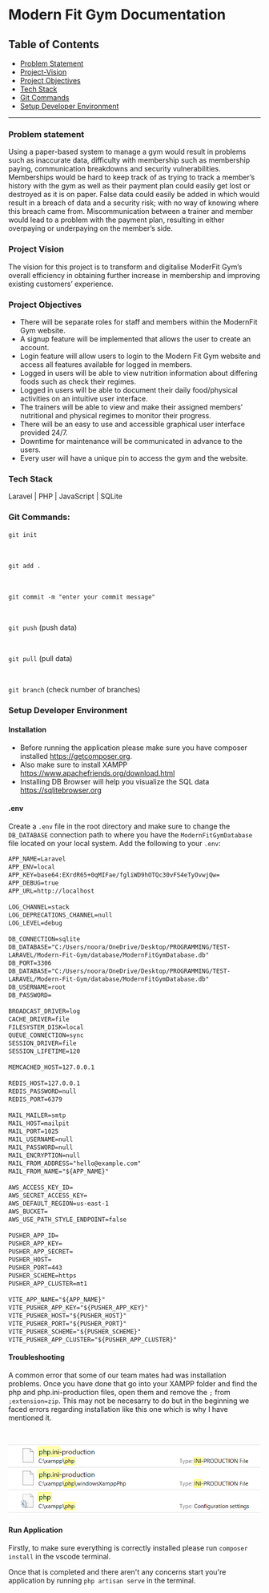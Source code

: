 <h1>Modern Fit Gym Documentation</h1>

<h2>Table of Contents</h2>

- [Problem Statement](#problem-statement)
- [Project-Vision](#project-vision)
- [Project Objectives](#project-objectives)
- [Tech Stack](#tech-stack)
- [Git Commands](##git-commands-for-making-changes-and-pushing-them-to-your-forked-repo)
- [Setup Developer Environment](#tech-stack)


<hr />

### Problem statement 
Using a paper-based system to manage a gym would result in problems such as inaccurate data, difficulty with membership such as membership paying, communication breakdowns and security vulnerabilities. Memberships would be hard to keep track of as trying to track a member’s history with the gym as well as their payment plan could easily get lost or destroyed as it is on paper. False data could easily be added in which would result in a breach of data and a security risk; with no way of knowing where this breach came from. Miscommunication between a trainer and member would lead to a problem with the payment plan, resulting in either overpaying or underpaying on the member’s side.

### Project Vision
The vision for this project is to transform and digitalise ModerFit Gym’s overall efficiency in obtaining further increase in membership and improving existing customers’ experience.

### Project Objectives
<ul>
<li>There will be separate roles for staff and members within the ModernFit Gym website.    </li>
<li>A signup feature will be implemented that allows the user to create an account.     </li>
<li>Login feature will allow users to login to the Modern Fit Gym website and access all features available for logged in members.  </li>
<li>Logged in users will be able to view nutrition information about differing foods such as check their regimes.   </li>
<li>Logged in users will be able to document their daily food/physical activities on an intuitive user interface.   </li>
<li>The trainers will be able to view and make their assigned members’ nutritional and physical regimes to monitor their progress.  </li>
<li>There will be an easy to use and accessible graphical user interface provided 24/7.     </li>
<li>Downtime for maintenance will be communicated in advance to the users. </li>
<li>Every user will have a unique pin to access the gym and the website.    </li>
</ul>

### Tech Stack
Laravel | PHP | JavaScript | SQLite

### Git Commands:

`git init`

<br />

`git add .`

<br />

`git commit -m "enter your commit message"`

<br />

`git push` (push data)

<br />

`git pull` (pull data)

<br />

`git branch` (check number of branches)


### Setup Developer Environment

#### Installation

- Before running the application please make sure you have composer installed https://getcomposer.org.
- Also make sure to install XAMPP https://www.apachefriends.org/download.html
- Installing DB Browser will help you visualize the SQL data https://sqlitebrowser.org

#### .env
Create a `.env` file in the root directory and make sure to change the `DB_DATABASE` connection path to where you have the `ModernFitGymDatabase` file located on your local system. Add the following to your `.env`:
```
APP_NAME=Laravel
APP_ENV=local
APP_KEY=base64:EXrdR65+0qMIFae/fgliWD9hOTQc30vFS4eTyOvwjQw=
APP_DEBUG=true
APP_URL=http://localhost

LOG_CHANNEL=stack
LOG_DEPRECATIONS_CHANNEL=null
LOG_LEVEL=debug

DB_CONNECTION=sqlite
DB_DATABASE="C:/Users/noora/OneDrive/Desktop/PROGRAMMING/TEST-LARAVEL/Modern-Fit-Gym/database/ModernFitGymDatabase.db"
DB_PORT=3306
DB_DATABASE="C:/Users/noora/OneDrive/Desktop/PROGRAMMING/TEST-LARAVEL/Modern-Fit-Gym/database/ModernFitGymDatabase.db"
DB_USERNAME=root
DB_PASSWORD=

BROADCAST_DRIVER=log
CACHE_DRIVER=file
FILESYSTEM_DISK=local
QUEUE_CONNECTION=sync
SESSION_DRIVER=file
SESSION_LIFETIME=120

MEMCACHED_HOST=127.0.0.1

REDIS_HOST=127.0.0.1
REDIS_PASSWORD=null
REDIS_PORT=6379

MAIL_MAILER=smtp
MAIL_HOST=mailpit
MAIL_PORT=1025
MAIL_USERNAME=null
MAIL_PASSWORD=null
MAIL_ENCRYPTION=null
MAIL_FROM_ADDRESS="hello@example.com"
MAIL_FROM_NAME="${APP_NAME}"

AWS_ACCESS_KEY_ID=
AWS_SECRET_ACCESS_KEY=
AWS_DEFAULT_REGION=us-east-1
AWS_BUCKET=
AWS_USE_PATH_STYLE_ENDPOINT=false

PUSHER_APP_ID=
PUSHER_APP_KEY=
PUSHER_APP_SECRET=
PUSHER_HOST=
PUSHER_PORT=443
PUSHER_SCHEME=https
PUSHER_APP_CLUSTER=mt1

VITE_APP_NAME="${APP_NAME}"
VITE_PUSHER_APP_KEY="${PUSHER_APP_KEY}"
VITE_PUSHER_HOST="${PUSHER_HOST}"
VITE_PUSHER_PORT="${PUSHER_PORT}"
VITE_PUSHER_SCHEME="${PUSHER_SCHEME}"
VITE_PUSHER_APP_CLUSTER="${PUSHER_APP_CLUSTER}"
```

#### Troubleshooting
A common error that some of our team mates had was installation problems. Once you have done that go into your XAMPP folder and find the php and php.ini-production files, open them and remove the `;` from `;extension=zip`. This may not be necesarry to do but in the beginning we faced errors regarding installation like this one which is why I have mentioned it.

<br />

![Alt text](image-1.png)

#### Run Application

Firstly, to make sure everything is correctly installed please run `composer install` in the vscode terminal.

Once that is completed and there aren't any concerns start you're application by running `php artisan serve` in the terminal.
